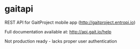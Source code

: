 # gaitapi

REST API for GaitProject mobile app (http://gaitproject.entropi.io)

Full documentation available at: http://api.gait.io/help

Not production ready - lacks proper user authentication 
